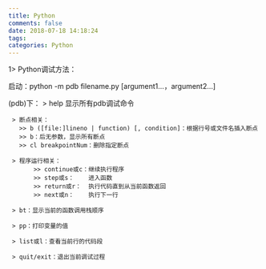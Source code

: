 ```yaml
---
title: Python
comments: false
date: 2018-07-18 14:18:24
tags:
categories: Python
---
```


1> Python调试方法：

   启动：python -m pdb filename.py [argument1...，argument2...]

   (pdb)下：
     > help 显示所有pdb调试命令

     > 断点相关：
	   >> b ([file:]lineno | function) [, condition]：根据行号或文件名插入断点
	   >> b：后无参数，显示所有断点
	   >> cl breakpointNum：删除指定断点

     > 程序运行相关：
           >> continue或c：继续执行程序
           >> step或s：    进入函数
           >> return或r：  执行代码直到从当前函数返回
           >> next或n：    执行下一行

     > bt：显示当前的函数调用栈顺序

     > pp：打印变量的值

     > list或l：查看当前行的代码段

     > quit/exit：退出当前调试过程

